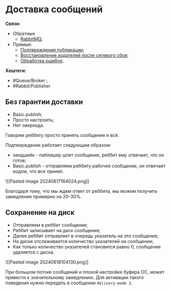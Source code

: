 # Доставка сообщений

**Связи:**
- Обратные
	- [RabbitMQ](rabbit-mq.md);
- Прямые:
	- [Подтверждения публикации](rabbit-publisher-acknowledgement);
	- [Восстановление издателей после сетевого сбоя](rabbit-publisher-recovery);
	- [Обработка ошибок](rabbit-publisher-exception-handling);

**Хештеги:**
- #Queue/Broker ;
- #Rabbit/Publisher 

## Без гарантии доставки

- Basic.publish;
- Просто настроить;
- Нет оверхеда.

Говорим реббиту просто принять сообщение и всё.

Подтверждение работает следующим образом:
- хендшейк - паблишер шлет сообщение, реббит ему отвечает, что он готов;
- Basic.publish - отправляем реббиту рабочее сообщение, он отвечает кодом, что все принял.

![[Pasted image 20240617164024.png]]

Благодаря тому, что мы ждем ответ от реббита, мы можем получить замедление примерно на 20-30%.

## Сохранение на диск

- Отправляем в реббит сообщение;
- Реббит записывает на диск сообщение;
- Далее реббит отправляет в очередь указатель на это сообщение;
- На диске отслеживается количество указателей на сообщение;
- Как только количество указателей становится равно 0, сообщение удаляется с диска.

![[Pasted image 20240618104130.png]]

При большом потоке сообщений и плохой настройке буфера ОС, может привести к значительному замедлению.
Для активации такого поведения нужно передать в сообщении `delivery-mode 2`. 

